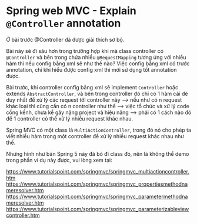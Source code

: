 # Spring web MVC - Explain `@Controller` annotation

Ở bài trước @Controller đã được giải thích sơ bộ.
     
Bài này sẽ đi sâu hơn trong trường hợp khi mà class controller có `@Controller` và bên trong chứa nhiều `@RequestMapping`
tương ứng với nhiều hàm thì nếu config bằng xml sẽ như thế nào?
Việc config bằng xml có trước annotation, chỉ khi hiểu được config xml thì mới sử dụng tốt annotation được.

Bài trước, khi controller config bằng xml sẽ implement `Controller` hoặc extends `AbstractController`,
và bên trong controller đó chỉ có 1 hàm cài đè duy nhất để xử lý các request tới controller này
--> nếu như có n request khác loại thì cũng cần có n controller như thế
--> việc tổ chức và xử lý code cồng kềnh, chưa kể gây nặng project và hiệu năng
--> phải có 1 cách nào đó để 1 controller có thể xử lý nhiều request khác nhau.

Spring MVC có một class là `MultiActionController`, trong đó nó cho phép ta viết nhiều hàm trong một controller để xử lý nhiều request khác nhau như thế.

Nhưng hình như bản Spring 5 này đã bỏ đi class đó, nên là không thể demo trong phần ví dụ này được, vui lòng xem tại:

https://www.tutorialspoint.com/springmvc/springmvc_multiactioncontroller.htm
https://www.tutorialspoint.com/springmvc/springmvc_propertiesmethodnameresolver.htm
https://www.tutorialspoint.com/springmvc/springmvc_parametermethodnameresolver.htm
https://www.tutorialspoint.com/springmvc/springmvc_parameterizableviewcontroller.htm
